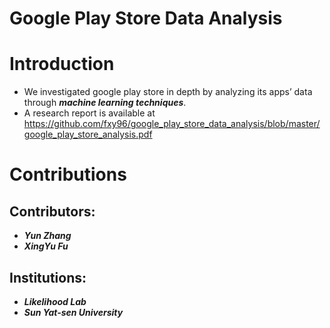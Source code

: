 # Google Play Store Data Analysis

Introduction
====
- We investigated google play store in depth by analyzing its apps’ data through ***machine learning techniques***. 
- A research report is available at https://github.com/fxy96/google_play_store_data_analysis/blob/master/google_play_store_analysis.pdf

Contributions
====
Contributors:
------- 
- ***Yun Zhang***
- ***XingYu Fu***

Institutions: 
------- 
- ***Likelihood Lab***
- ***Sun Yat-sen University***
